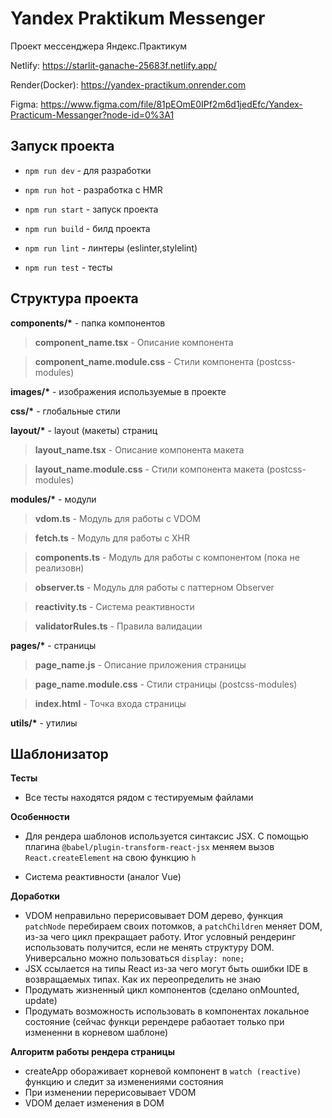 # Yandex Praktikum Messenger

Проект мессенджера Яндекс.Практикум

Netlify: https://starlit-ganache-25683f.netlify.app/

Render(Docker): https://yandex-practikum.onrender.com

Figma: https://www.figma.com/file/81pEOmE0IPf2m6d1jedEfc/Yandex-Practicum-Messanger?node-id=0%3A1

## Запуск проекта

- `npm run dev` - для разработки

- `npm run hot` - разработка с HMR

- `npm run start` - запуск проекта

- `npm run build` - билд проекта

- `npm run lint` - линтеры (eslinter,stylelint)

- `npm run test` - тесты

## Структура проекта

**components/\*** - папка компонентов

> **component_name.tsx** - Описание компонента

> **component_name.module.css** - Стили компонента (postcss-modules)

**images/\*** - изображения используемые в проекте

**css/\*** - глобальные стили

**layout/\*** - layout (макеты) страниц

> **layout_name.tsx** - Описание компонента макета

> **layout_name.module.css** - Стили компонента макета (postcss-modules)

**modules/\*** - модули

> **vdom.ts** - Модуль для работы с VDOM

> **fetch.ts** - Модуль для работы с XHR

> **components.ts** - Модуль для работы с компонентом (пока не реализовн)

> **observer.ts** - Модуль для работы с паттерном Observer

> **reactivity.ts** - Система реактивности

> **validatorRules.ts** - Правила валидации

**pages/\*** - страницы

> **page_name.js** - Описание приложения страницы

> **page_name.module.css** - Стили страницы (postcss-modules)

> **index.html** - Точка входа страницы

**utils/\*** - утилиы

## Шаблонизатор

**Тесты**

- Все тесты находятся рядом с тестируемым файлами

**Особенности**

- Для рендера шаблонов используется синтаксис JSX. С помощью плагина `@babel/plugin-transform-react-jsx` меняем вызов `React.createElement` на свою функцию `h`

- Система реактивности (аналог Vue)

**Доработки**

- VDOM неправильно перерисовывает DOM дерево, функция `patchNode` перебираем своих потомков, а `patchChildren` меняет DOM, из-за чего цикл прекращает работу. Итог условный рендеринг использовать получится, если не менять структуру DOM. Универсально можно пользоваться `display: none;`
- JSX ссылается на типы React из-за чего могут быть ошибки IDE в возвращаемых типах. Как их переопределить не знаю
- Продумать жизненный цикл компонентов (сделано onMounted, update)
- Продумать возможность использовать в компонентах локальное состояние (сейчас функци ререндере рабаотает только при измененни в корневом шаблоне)

**Алгоритм работы рендера страницы**

- createApp обораживает корневой компонент в `watch (reactive)` функцию и следит за изменениями состояния
- При изменении перерисовывает VDOM
- VDOM делает изменения в DOM
